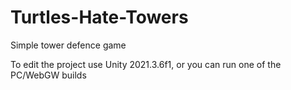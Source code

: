 # Turtles-Hate-Towers

Simple tower defence game

To edit the project use Unity 2021.3.6f1, or you can run one of the PC/WebGW builds
